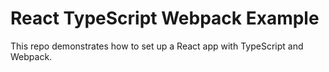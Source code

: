 # React TypeScript Webpack Example
This repo demonstrates how to set up a React app with TypeScript and Webpack.